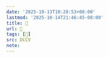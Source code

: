 ```yaml
---
date: '2025-10-13T10:28:53+08:00'
lastmod: '2025-10-14T21:46:45-08:00'
title: 􅚳
url: 􅚳
tags: [𪋄]
src: DCCV
note:
---
```

